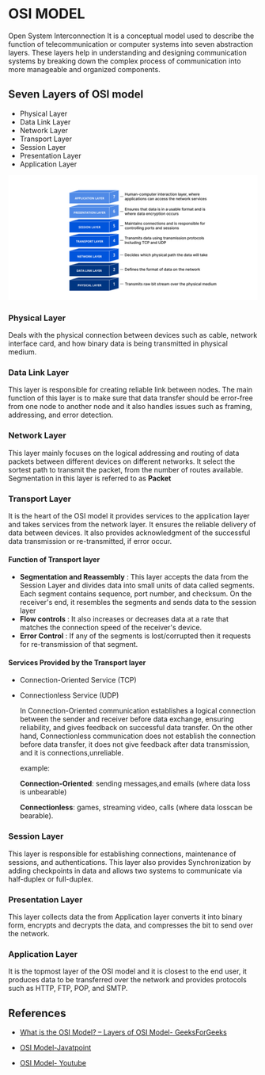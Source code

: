 # OSI MODEL

Open System Interconnection
It is a conceptual model used to describe the function of telecommunication or computer systems into seven abstraction layers. These layers help in understanding and designing communication systems by breaking down the complex process of communication into more manageable and organized components.

## Seven Layers of OSI model

- Physical Layer
- Data Link Layer
- Network Layer
- Transport Layer
- Session Layer
- Presentation Layer
- Application Layer

![OSI MODEL IMAGE](osi_model_7_layers.png)

### Physical Layer

Deals with the physical connection between devices such as cable, network interface card, and how binary data is being transmitted in physical medium.

### Data Link Layer

This layer is responsible for creating reliable link between nodes. The main function of this layer is to make sure
that data transfer should be error-free from one node to another node and it also handles issues such as framing, addressing, and error detection.

### Network Layer

This layer mainly focuses on the logical addressing and routing of data packets between different devices on different networks. It select the sortest path to transmit the packet, from the number of routes available. Segmentation in this layer is referred to as **Packet**

### Transport Layer

It is the heart of the OSI model it provides services to the application layer and takes services from the network layer. It ensures the reliable delivery of data between devices. It also provides acknowledgment of the successful data transmission or re-transmitted, if error occur.

#### Function of Transport layer

- **Segmentation and Reassembly** :
  This layer accepts the data from the Session Layer and divides data into small units of data called segments. Each segment contains sequence, port number, and checksum.
  On the receiver's end, it resembles the segments and sends data to the session layer
- **Flow controls** : It also increases or decreases data at a rate that matches the connection speed of the receiver's device.
- **Error Control** : If any of the segments is lost/corrupted then it requests for re-transmission of that segment.

#### Services Provided by the Transport layer

- Connection-Oriented Service (TCP)
- Connectionless Service (UDP)

  In Connection-Oriented communication establishes a logical connection between the sender and receiver before data exchange, ensuring reliability, and gives feedback on successful data transfer. On the other hand, Connectionless communication does not establish the connection before data transfer, it does not give feedback after data transmission, and it is connections,unreliable.

  example:

  **Connection-Oriented**: sending messages,and emails (where data loss is unbearable)

  **Connectionless**: games, streaming video, calls (where data losscan be bearable).

### Session Layer

This layer is responsible for establishing connections, maintenance of sessions, and authentications. This layer also provides Synchronization by adding checkpoints in data and allows two systems to communicate via half-duplex or full-duplex.

### Presentation Layer

This layer collects data the from Application layer converts it into binary form, encrypts and decrypts the data, and compresses the bit to send over the network.

### Application Layer

It is the topmost layer of the OSI model and it is closest to the end user, it produces data to be transferred over the network and provides protocols such as HTTP, FTP, POP, and SMTP.

## References

- [What is the OSI Model? – Layers of OSI Model- GeeksForGeeks](https://www.geeksforgeeks.org/open-systems-interconnection-model-osi/)

- [OSI Model-Javatpoint](https://www.javatpoint.com/osi-model)

* [OSI Model- Youtube](https://www.youtube.com/watch?v=vv4y_uOneC0&ab_channel=TechTerms)
